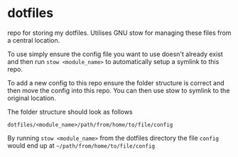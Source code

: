 # dotfiles

repo for storing my dotfiles. Utilises GNU stow for managing these files from a central location.

To use simply ensure the config file you want to use doesn't already exist and then run `stow <module_name>` to automatically setup a symlink to this repo.

To add a new config to this repo ensure the folder structure is correct and then move the config into this repo. You can then use stow to symlink to the original location.

The folder structure should look as follows

`dotfiles/<module_name>/path/from/home/to/file/config`

By running `stow <module_name>` from the dotfiles directory the file `config` would end up at `~/path/from/home/to/file/config`

